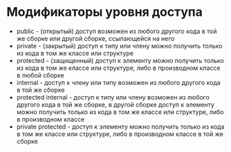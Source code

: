# Модификаторы уровня доступа


* public - (открытый) доступ возможен из любого другого кода в той же сборке или другой сборке, ссылающейся на него
* private - (закрытый) доступ к типу или члену можно получить только из кода в том же классе или структуре
* protected - (защищенный) доступ к элементу можно получить только из кода в том же классе или структуре, либо в производном классе в любой сборке
* internal - доступ к члену или типу возможен из любого другого кода в той же сборке
* protected internal - доступ к типу или члену возможен из любого другого кода в той же сборке, в другой сборке доступ к элементу можно получить только из кода в том же классе или структуре, либо в производном классе
* private protected - доступ к элементу можно получить только из кода в том же классе или структуре, либо в производном классе в той же сборке